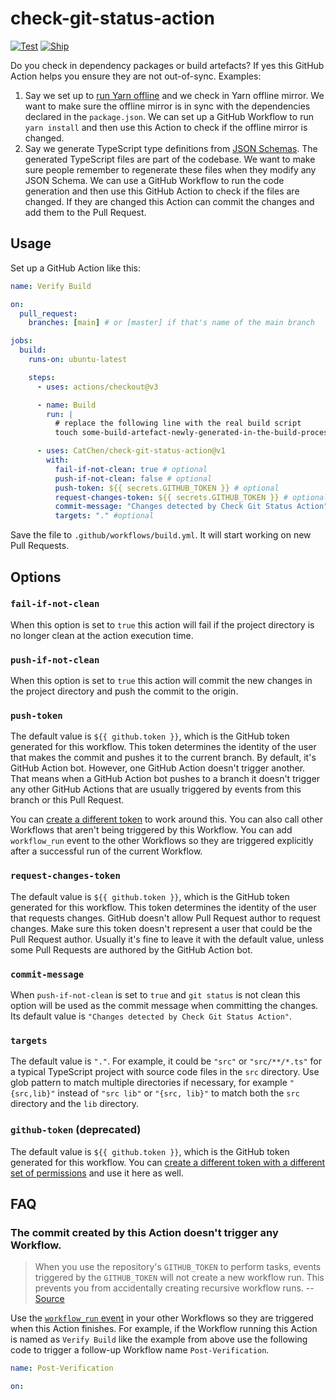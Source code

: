 
# check-git-status-action

[![Test](https://github.com/CatChen/check-git-status-action/actions/workflows/test.yml/badge.svg)](https://github.com/CatChen/check-git-status-action/actions/workflows/test.yml)
[![Ship](https://github.com/CatChen/check-git-status-action/actions/workflows/ship.yml/badge.svg)](https://github.com/CatChen/check-git-status-action/actions/workflows/ship.yml)

Do you check in dependency packages or build artefacts? If yes this GitHub Action helps you ensure they are not out-of-sync. Examples:

1. Say we set up to [run Yarn offline](https://classic.yarnpkg.com/blog/2016/11/24/offline-mirror/) and we check in Yarn offline mirror. We want to make sure the offline mirror is in sync with the dependencies declared in the `package.json`. We can set up a GitHub Workflow to run `yarn install` and then use this Action to check if the offline mirror is changed.
2. Say we generate TypeScript type definitions from [JSON Schemas](https://json-schema.org/). The generated TypeScript files are part of the codebase. We want to make sure people remember to regenerate these files when they modify any JSON Schema. We can use a GitHub Workflow to run the code generation and then use this GitHub Action to check if the files are changed. If they are changed this Action can commit the changes and add them to the Pull Request.

## Usage

Set up a GitHub Action like this:

```yaml
name: Verify Build

on:
  pull_request:
    branches: [main] # or [master] if that's name of the main branch

jobs:
  build:
    runs-on: ubuntu-latest

    steps:
      - uses: actions/checkout@v3

      - name: Build
        run: |
          # replace the following line with the real build script
          touch some-build-artefact-newly-generated-in-the-build-process

      - uses: CatChen/check-git-status-action@v1
        with:
          fail-if-not-clean: true # optional
          push-if-not-clean: false # optional
          push-token: ${{ secrets.GITHUB_TOKEN }} # optional
          request-changes-token: ${{ secrets.GITHUB_TOKEN }} # optional
          commit-message: "Changes detected by Check Git Status Action" # optional
          targets: "." #optional
```

Save the file to `.github/workflows/build.yml`. It will start working on new Pull Requests.

## Options

### `fail-if-not-clean`

When this option is set to `true` this action will fail if the project directory is no longer clean at the action execution time.

### `push-if-not-clean`

When this option is set to `true` this action will commit the new changes in the project directory and push the commit to the origin.

### `push-token`

The default value is `${{ github.token }}`, which is the GitHub token generated for this workflow. This token determines the identity of the user that makes the commit and pushes it to the current branch. By default, it's GitHub Action bot. However, one GitHub Action doesn't trigger another. That means when a GitHub Action bot pushes to a branch it doesn't trigger any other GitHub Actions that are usually triggered by events from this branch or this Pull Request.

You can [create a different token](https://docs.github.com/en/authentication/keeping-your-account-and-data-secure/creating-a-personal-access-token) to work around this. You can also call other Workflows that aren't being triggered by this Workflow. You can add `workflow_run` event to the other Workflows so they are triggered explicitly after a successful run of the current Workflow.

### `request-changes-token`

The default value is `${{ github.token }}`, which is the GitHub token generated for this workflow. This token determines the identity of the user that requests changes. GitHub doesn't allow Pull Request author to request changes. Make sure this token doesn't represent a user that could be the Pull Request author. Usually it's fine to leave it with the default value, unless some Pull Requests are authored by the GitHub Action bot.

### `commit-message`

When `push-if-not-clean` is set to `true` and `git status` is not clean this option will be used as the commit message when committing the changes. Its default value is `"Changes detected by Check Git Status Action"`.

### `targets`

The default value is `"."`. For example, it could be `"src"` or `"src/**/*.ts"` for a typical TypeScript project with source code files in the `src` directory. Use glob pattern to match multiple directories if necessary, for example `"{src,lib}"` instead of `"src lib"` or `"{src, lib}"` to match both the `src` directory and the `lib` directory.

### `github-token` (deprecated)

The default value is `${{ github.token }}`, which is the GitHub token generated for this workflow. You can [create a different token with a different set of permissions](https://docs.github.com/en/authentication/keeping-your-account-and-data-secure/creating-a-personal-access-token) and use it here as well.

## FAQ

### The commit created by this Action doesn't trigger any Workflow.

> When you use the repository's `GITHUB_TOKEN` to perform tasks, events triggered by the `GITHUB_TOKEN` will not create a new workflow run. This prevents you from accidentally creating recursive workflow runs. -- [Source](https://docs.github.com/en/actions/security-guides/automatic-token-authentication)

Use the [`workflow_run` event](https://docs.github.com/en/actions/using-workflows/events-that-trigger-workflows#workflow_run) in your other Workflows so they are triggered when this Action finishes. For example, if the Workflow running this Action is named as `Verify Build` like the example from above use the following code to trigger a follow-up Workflow name `Post-Verification`.

```yaml
name: Post-Verification

on: